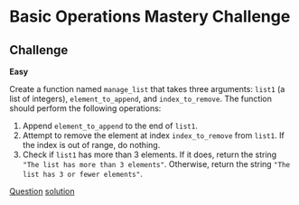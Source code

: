 # Basic Operations Mastery Challenge

## Challenge

**Easy**

Create a function named `manage_list` that takes three arguments: `list1` (a list of integers), `element_to_append`, and `index_to_remove`. The function should perform the following operations:

1. Append `element_to_append` to the end of `list1`.
2. Attempt to remove the element at index `index_to_remove` from `list1`. If the index is out of range, do nothing.
3. Check if `list1` has more than 3 elements. If it does, return the string `"The list has more than 3 elements"`. Otherwise, return the string `"The list has 3 or fewer elements"`.

[Question](q.py) [solution](solution.py)